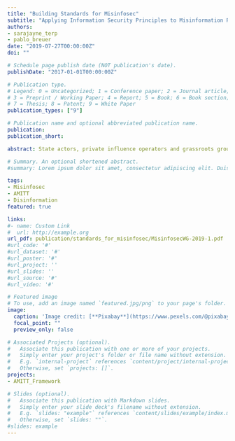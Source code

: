 ```yaml
---
title: "Building Standards for Misinfosec"
subtitle: "Applying Information Security Principles to Misinformation Response"
authors:
- sarajayne_terp
- pablo_breuer
date: "2019-07-27T00:00:00Z"
doi: ""

# Schedule page publish date (NOT publication's date).
publishDate: "2017-01-01T00:00:00Z"

# Publication type.
# Legend: 0 = Uncategorized; 1 = Conference paper; 2 = Journal article;
# 3 = Preprint / Working Paper; 4 = Report; 5 = Book; 6 = Book section;
# 7 = Thesis; 8 = Patent; 9 = White Paper
publication_types: ["9"]

# Publication name and optional abbreviated publication name.
publication: 
publication_short: 

abstract: State actors, private influence operators and grassroots groups are exploiting the openness and reach of the Internet to manipulate populations at a distance. This is an extension of a decades-long struggle for “hearts and minds” via propaganda, influence operations and information warfare. Computational propaganda fueled by AI has the prospect of making matters much worse. <br><br>The Credibility Coalition’s MisinfoSec Working Group (MisinfosecWG) is creating standards for sharing information about misinformation incidents and how to respond to them. The work of the group is inspired largely by existing standards in information security.<br><br>The structure and propagation patterns of misinformation attacks have many similarities to those seen in information security and computer hacking. By analyzing similarities with information security frameworks, MisinfosecWG gives defenders better ways to describe, identify and counter misinformation-based attacks. Specifically, we place misinformation components into a framework commonly used to describe information security incidents. Our work will give responders the ability to transfer other information security principles to the misinformation sphere, and to plan defenses and countermoves. 

# Summary. An optional shortened abstract.
#summary: Lorem ipsum dolor sit amet, consectetur adipiscing elit. Duis posuere tellus ac convallis placerat. Proin tincidunt magna sed ex sollicitudin condimentum.

tags:
- Misinfosec
- AMITT
- Disinformation
featured: true

links:
#- name: Custom Link
#  url: http://example.org
url_pdf: publication/standards_for_misinfosec/MisinfosecWG-2019-1.pdf
#url_code: '#'
#url_dataset: '#'
#url_poster: '#'
#url_project: ''
#url_slides: ''
#url_source: '#'
#url_video: '#'

# Featured image
# To use, add an image named `featured.jpg/png` to your page's folder. 
image:
  caption: 'Image credit: [**Pixabay**](https://www.pexels.com/@pixabay)'
  focal_point: ""
  preview_only: false

# Associated Projects (optional).
#   Associate this publication with one or more of your projects.
#   Simply enter your project's folder or file name without extension.
#   E.g. `internal-project` references `content/project/internal-project/index.md`.
#   Otherwise, set `projects: []`.
projects:
- AMITT_Framework

# Slides (optional).
#   Associate this publication with Markdown slides.
#   Simply enter your slide deck's filename without extension.
#   E.g. `slides: "example"` references `content/slides/example/index.md`.
#   Otherwise, set `slides: ""`.
#slides: example
---
```


